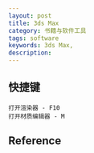 ```yaml
---
layout: post
title: 3ds Max
category: 书籍与软件工具
tags: software
keywords: 3ds Max,
description: 
---
```


## 快捷键

```
打开渲染器 - F10
打开材质编辑器 - M
```

## Reference

